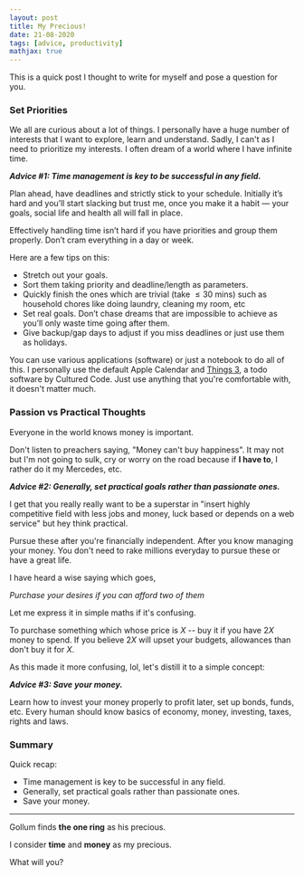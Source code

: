 ```yaml
---
layout: post
title: My Precious! 
date: 21-08-2020
tags: [advice, productivity]
mathjax: true
---
```


This is a quick post I thought to write for myself and pose a question for you.

### Set Priorities 

We all are curious about a lot of things. I personally have a huge number of interests that I want to explore, learn and understand. Sadly, I can't as I need to prioritize my interests. I often dream of a world where I have infinite time. 

***Advice #1: Time management is key to be successful in any field.***

Plan ahead, have deadlines and strictly stick to your schedule. Initially it’s hard and you’ll start slacking but trust me, once you make it a habit — your goals, social life and health all will fall in place. 

Effectively handling time isn’t hard if you have priorities and group them properly. Don’t cram everything in a day or week. 

Here are a few tips on this:

- Stretch out your goals.
- Sort them taking priority and deadline/length as parameters.
- Quickly finish the ones which are trivial (take $\leq 30$ mins) such as household chores like doing laundry, cleaning my room, etc
- Set real goals. Don’t chase dreams that are impossible to achieve as you’ll only waste time going after them.
- Give backup/gap days to adjust if you miss deadlines or just use them as holidays.

You can use various applications (software) or just a notebook to do all of this. I personally use the default Apple Calendar and [Things 3](https://culturedcode.com/things/), a todo software by Cultured Code. Just use anything that you're comfortable with, it doesn't matter much.


### Passion vs Practical Thoughts

Everyone in the world knows money is important. 

Don't listen to preachers saying, "Money can't buy happiness". It may not but I'm not going to sulk, cry or worry on the road because if **I have to**, I rather do it my Mercedes, etc.

***Advice #2: Generally, set practical goals rather than passionate ones.***

I get that you really really want to be a superstar in "insert highly competitive field with less jobs and money, luck based or depends on a web service" but hey think practical.

Pursue these after you're financially independent. After you know managing your money. You don't need to rake millions everyday to pursue these or have a great life. 

I have heard a wise saying which goes, 

_Purchase your desires if you can afford two of them_

Let me express it in simple maths if it's confusing. 

To purchase something which whose price is $X$ -- buy it if you have $2X$ money to spend. If you believe $2X$ will upset your budgets, allowances than don't buy it for $X$.

As this made it more confusing, lol, let's distill it to a simple concept: 

***Advice #3: Save your money.***

Learn how to invest your money properly to profit later, set up bonds, funds, etc. Every human should know basics of economy, money, investing, taxes, rights and laws. 



### Summary

Quick recap:

- Time management is key to be successful in any field.
- Generally, set practical goals rather than passionate ones.
- Save your money.

<hr>

Gollum finds **the one ring** as his precious. 

I consider **time** and **money** as my precious.


What will you?
